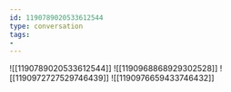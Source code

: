 ```yaml
---
id: 1190789020533612544
type: conversation
tags:
- 
---
```

![[1190789020533612544]]
![[1190968868929302528]]
![[1190972727529746439]]
![[1190976659433746432]]

